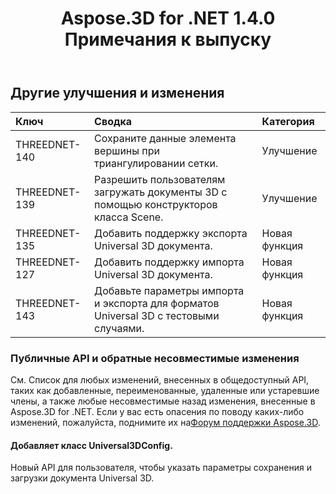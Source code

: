 ﻿---
title: Aspose.3D for .NET 1.4.0 Примечания к выпуску
type: docs
weight: 90
url: /ru/net/aspose-3d-for-net-1-4-0-release-notes/
---
## **Другие улучшения и изменения**

|**Ключ** |**Сводка** |**Категория** |
|:- |:- |:- |
|THREEDNET-140 |Сохраните данные элемента вершины при триангулировании сетки.|Улучшение|
|THREEDNET-139 |Разрешить пользователям загружать документы 3D с помощью конструкторов класса Scene.|Улучшение|
|THREEDNET-135 |Добавить поддержку экспорта Universal 3D документа.|Новая функция|
|THREEDNET-127 |Добавить поддержку импорта Universal 3D документа.|Новая функция|
|THREEDNET-143 |Добавьте параметры импорта и экспорта для форматов Universal 3D с тестовыми случаями.|Новая функция|
### **Публичные API и обратные несовместимые изменения**
См. Список для любых изменений, внесенных в общедоступный API, таких как добавленные, переименованные, удаленные или устаревшие члены, а также любые несовместимые назад изменения, внесенные в Aspose.3D for .NET. Если у вас есть опасения по поводу каких-либо изменений, пожалуйста, поднимите их на[Форум поддержки Aspose.3D](https://forum.aspose.com/c/3d/18).
#### **Добавляет класс Universal3DConfig.**
Новый API для пользователя, чтобы указать параметры сохранения и загрузки документа Universal 3D.
